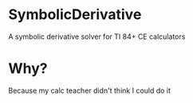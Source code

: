 # SymbolicDerivative
A symbolic derivative solver for TI 84+ CE calculators

# Why?
Because my calc teacher didn't think I could do it
